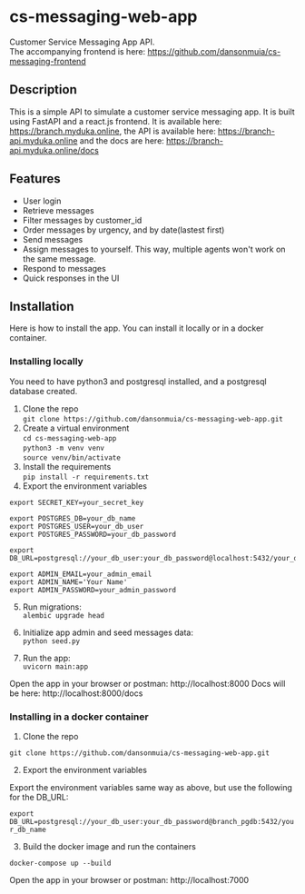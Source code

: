 # cs-messaging-web-app
Customer Service Messaging App API.  
The accompanying frontend is here: https://github.com/dansonmuia/cs-messaging-frontend

## Description
This is a simple API to simulate a customer service messaging app. It is built using FastAPI and a react.js frontend.
It is available here: https://branch.myduka.online, the API is available here: https://branch-api.myduka.online and the docs are here: https://branch-api.myduka.online/docs

## Features

- User login
- Retrieve messages
- Filter messages by customer_id
- Order messages by urgency, and by date(lastest first)
- Send messages
- Assign messages to yourself. This way, multiple agents won't work on the same message.
- Respond to messages
- Quick responses in the UI

## Installation

Here is how to install the app. You can install it locally or in a docker container.

### Installing locally

You need to have python3 and postgresql installed, and a postgresql database created.

1. Clone the repo  
`git clone https://github.com/dansonmuia/cs-messaging-web-app.git`
2. Create a virtual environment  
`cd cs-messaging-web-app`  
`python3 -m venv venv`  
`source venv/bin/activate`  
3. Install the requirements  
`pip install -r requirements.txt`  
4. Export the environment variables  

````
export SECRET_KEY=your_secret_key

export POSTGRES_DB=your_db_name
export POSTGRES_USER=your_db_user
export POSTGRES_PASSWORD=your_db_password

export DB_URL=postgresql://your_db_user:your_db_password@localhost:5432/your_db_name

export ADMIN_EMAIL=your_admin_email
export ADMIN_NAME='Your Name'
export ADMIN_PASSWORD=your_admin_password
````

5. Run migrations:  
`alembic upgrade head`  

6. Initialize app admin and seed messages data:  
`python seed.py`  

7. Run the app:  
`uvicorn main:app`  

Open the app in your browser or postman: http://localhost:8000
Docs will be here: http://localhost:8000/docs

### Installing in a docker container

1. Clone the repo  

`git clone https://github.com/dansonmuia/cs-messaging-web-app.git`  

2. Export the environment variables  

Export the environment variables same way as above, but use the following for the DB_URL:  

`export DB_URL=postgresql://your_db_user:your_db_password@branch_pgdb:5432/your_db_name`  

3. Build the docker image and run the containers  

`docker-compose up --build`  

Open the app in your browser or postman: http://localhost:7000

